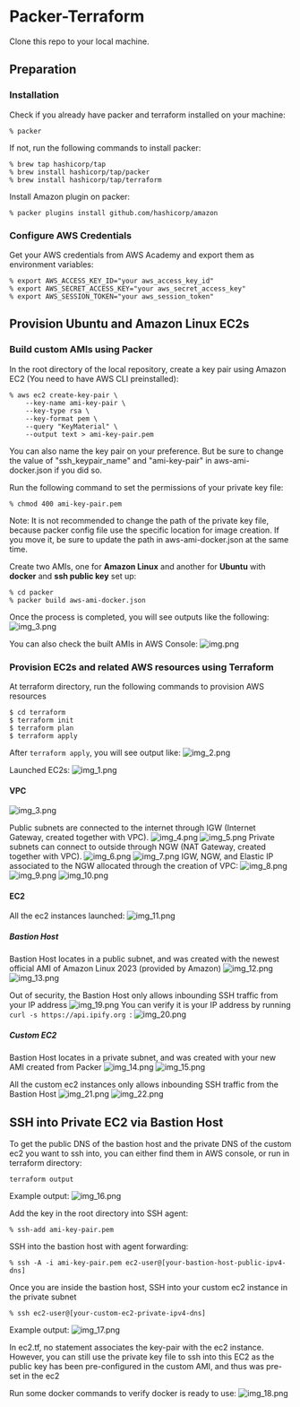 # Packer-Terraform
Clone this repo to your local machine.

## Preparation
### Installation
Check if you already have packer and terraform installed on your machine:
```
% packer
```
If not, run the following commands to install packer:
```
% brew tap hashicorp/tap
% brew install hashicorp/tap/packer
% brew install hashicorp/tap/terraform
``` 
Install Amazon plugin on packer:
```
% packer plugins install github.com/hashicorp/amazon
```

### Configure AWS Credentials
Get your AWS credentials from AWS Academy and export them as environment variables:
```
% export AWS_ACCESS_KEY_ID="your aws_access_key_id"
% export AWS_SECRET_ACCESS_KEY="your aws_secret_access_key"
% export AWS_SESSION_TOKEN="your aws_session_token"
```

## Provision Ubuntu and Amazon Linux EC2s
### Build custom AMIs using Packer
In the root directory of the local repository, create a key pair using Amazon EC2 (You need to have AWS CLI preinstalled):
```
% aws ec2 create-key-pair \
    --key-name ami-key-pair \
    --key-type rsa \
    --key-format pem \
    --query "KeyMaterial" \
    --output text > ami-key-pair.pem
```
You can also name the key pair on your preference. But be sure to change the value of "ssh_keypair_name" and "ami-key-pair" in aws-ami-docker.json if you did so.

Run the following command to set the permissions of your private key file:
```
% chmod 400 ami-key-pair.pem
```
Note: It is not recommended to change the path of the private key file, because packer config file use the specific location for image creation.
If you move it, be sure to update the path in aws-ami-docker.json at the same time.

Create two AMIs, one for **Amazon Linux** and another for **Ubuntu** with **docker** and **ssh public key** set up:
```
% cd packer
% packer build aws-ami-docker.json  
```
Once the process is completed, you will see outputs like the following:
![img_3.png](./screenshots/img_3.png)

You can also check the built AMIs in AWS Console:
![img.png](./screenshots/img.png)


### Provision EC2s and related AWS resources using Terraform
At terraform directory, run the following commands to provision AWS resources
```
$ cd terraform
$ terraform init
$ terraform plan
$ terraform apply
```
After `terraform apply`, you will see output like:
![img_2.png](./screenshots/img_2.png)

Launched EC2s:
![img_1.png](./screenshots/img_1.png)
#### VPC
![img_3.png](./screenshots/img_3.png)

Public subnets are connected to the internet through IGW (Internet Gateway, created together with VPC).
![img_4.png](./screenshots/img_4.png)
![img_5.png](./screenshots/img_5.png)
Private subnets can connect to outside through NGW (NAT Gateway, created together with VPC).
![img_6.png](./screenshots/img_6.png)
![img_7.png](./screenshots/img_7.png)
IGW, NGW, and Elastic IP associated to the NGW allocated through the creation of VPC:
![img_8.png](./screenshots/img_8.png)
![img_9.png](./screenshots/img_9.png)
![img_10.png](./screenshots/img_10.png)

#### EC2
All the ec2 instances launched:
![img_11.png](./screenshots/img_11.png)
##### Bastion Host
Bastion Host locates in a public subnet, and was created with the newest official AMI of Amazon Linux 2023 (provided by Amazon)
![img_12.png](./screenshots/img_12.png)
![img_13.png](./screenshots/img_13.png)

Out of security, the Bastion Host only allows inbounding SSH traffic from your IP address
![img_19.png](./screenshots/img_19.png)
You can verify it is your IP address by running `curl -s https://api.ipify.org `:
![img_20.png](./screenshots/img_20.png)

##### Custom EC2
Bastion Host locates in a private subnet, and was created with your new AMI created from Packer
![img_14.png](./screenshots/img_14.png)
![img_15.png](./screenshots/img_15.png)

All the custom ec2 instances only allows inbounding SSH traffic from the Bastion Host
![img_21.png](./screenshots/img_21.png)
![img_22.png](./screenshots/img_22.png)

## SSH into Private EC2 via Bastion Host
To get the public DNS of the bastion host and the private DNS of the custom ec2 you want to ssh into, you can either find them in AWS console,
or run in terraform directory:
```
terraform output
```
Example output:
![img_16.png](./screenshots/img_16.png)

Add the key in the root directory into SSH agent:
```
% ssh-add ami-key-pair.pem
```
SSH into the bastion host with agent forwarding:
```
% ssh -A -i ami-key-pair.pem ec2-user@[your-bastion-host-public-ipv4-dns]
```
Once you are inside the bastion host, SSH into your custom ec2 instance in the private subnet
```
% ssh ec2-user@[your-custom-ec2-private-ipv4-dns]
```
Example output:
![img_17.png](./screenshots/img_17.png)

In ec2.tf, no statement associates the key-pair with the ec2 instance. However, you can still use the private key file to ssh into this EC2 as the public key has been pre-configured in the custom AMI, and thus was pre-set in the ec2

Run some docker commands to verify docker is ready to use:
![img_18.png](./screenshots/img_18.png)
